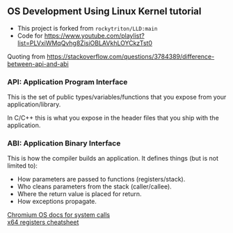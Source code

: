 ## OS Development Using Linux Kernel tutorial
* This project is forked from `rockytriton/LLD:main`
* Code for https://www.youtube.com/playlist?list=PLVxiWMqQvhg8ZisiOBLAVkhLOYCkzTst0

Quoting from https://stackoverflow.com/questions/3784389/difference-between-api-and-abi
### API: Application Program Interface
This is the set of public types/variables/functions that you expose from your application/library.

In C/C++ this is what you expose in the header files that you ship with the application.
### ABI: Application Binary Interface

This is how the compiler builds an application.
It defines things (but is not limited to):
* How parameters are passed to functions (registers/stack).
* Who cleans parameters from the stack (caller/callee).
* Where the return value is placed for return.
* How exceptions propagate.

[Chromium OS docs for system calls](https://chromium.googlesource.com/chromiumos/docs/+/master/constants/syscalls.md)\
[x64 registers cheatsheet](./x64_cheatsheet.pdf)

